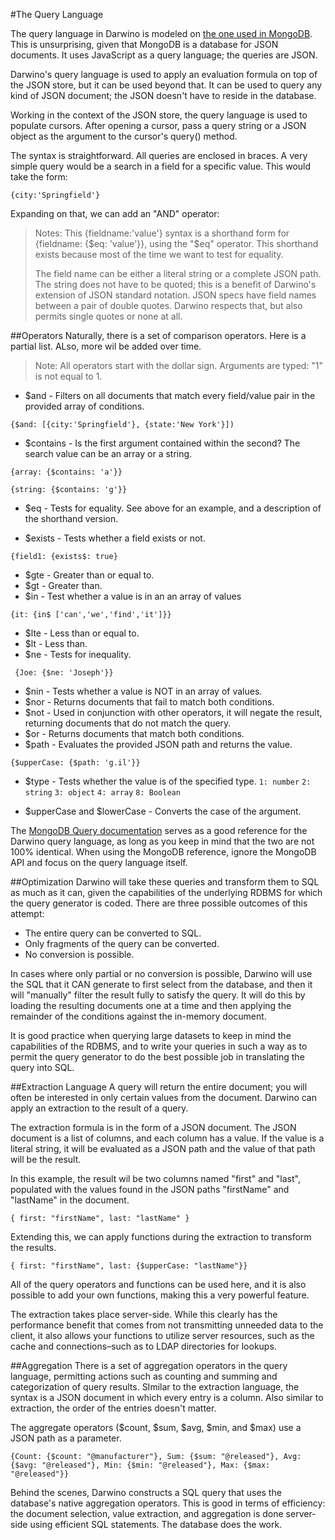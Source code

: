 #The Query Language

The query language in Darwino is modeled on [the one used in MongoDB](http://docs.mongodb.org/manual/tutorial/query-documents/). This is unsurprising, given that MongoDB is a database for JSON documents. It uses JavaScript as a query language; the queries are JSON.

Darwino's query language is used to apply an evaluation formula on top of the JSON store, but it can be used beyond that. It can be used to query any kind of JSON document; the JSON doesn't have to reside in the database.

Working in the context of the JSON store, the query language is used to populate cursors. After opening a cursor, pass a query string or a JSON object as the argument to the cursor's query() method.

The syntax is straightforward. All queries are enclosed in braces. A very simple query would be a search in a field for a specific value. This would take the form:

```
{city:'Springfield'}
```

Expanding on that, we can add an "AND" operator:

> Notes:
> This {fieldname:'value'} syntax is a shorthand form for {fieldname: {$eq: 'value'}}, using the "$eq" operator.
> This shorthand exists because most of the time we want to test for equality.
>
> The field name can be either a literal string or a complete JSON path. The string does not have to be quoted; this is a benefit of Darwino's extension of JSON standard notation. JSON specs have field names between a pair of double quotes. Darwino respects that, but also permits single quotes or none at all.


##Operators
Naturally, there is a set of comparison operators. Here is a partial list. ALso, more wil be added over time.

> 
> Note: All operators start with the dollar sign. Arguments are typed: "1" is not equal to 1.
> 

- $and - Filters on all documents that match every field/value pair in the provided array of conditions.

 `{$and: [{city:'Springfield'}, {state:'New York'}])`


- $contains - Is the first argument contained within the second? The search value can be an array or a string.

 `{array: {$contains: 'a'}}`
 
 `{string: {$contains: 'g'}}`

- $eq - Tests for equality. See above for an example, and a description of the shorthand version.

- $exists - Tests whether a field exists or not.

 `{field1: {exists$: true}`

- $gte - Greater than or equal to.
- $gt - Greater than.
- $in - Test whether a value is in an an array of values

 `{it: {in$ ['can','we','find','it']}}
`
- $lte - Less than or equal to.
- $lt - Less than.
- $ne - Tests for inequality.

 ` {Joe: {$ne: 'Joseph'}}`

- $nin - Tests whether a value is NOT in an array of values.
- $nor - Returns documents that fail to match both conditions.
- $not - Used in conjunction with other operators, it will negate the result, returning documents that do not match the query.
- $or - Returns documents that match both conditions.
- $path - Evaluates the provided JSON path and returns the value.

 `{$upperCase: {$path: 'g.il'}}`

- $type - Tests whether the value is of the specified type.
`1: number`
`2: string`
`3: object`
`4: array`
`8: Boolean`

- $upperCase and $lowerCase - Converts the case of the argument.

The [MongoDB Query documentation](https://docs.mongodb.org/manual/tutorial/query-documents/) serves as a good reference for the Darwino query language, as long as you keep in mind that the two are not 100% identical. When using the MongoDB reference, ignore the MongoDB API and focus on the query language itself.

##Optimization
Darwino will take these queries and transform them to SQL as much as it can, given the capabilities of the underlying RDBMS for which the query generator is coded. There are three possible outcomes of this attempt:
- The entire query can be converted to SQL.
- Only fragments of the query can be converted.
- No conversion is possible.

In cases where only partial or no conversion is possible, Darwino will use the SQL that it CAN generate to first select from the database, and then it will "manually" filter the result fully to satisfy the query. It will do this by loading the resulting documents one at a time and then applying the remainder of the conditions against the in-memory document.

It is good practice when querying large datasets to keep in mind the capabilities of the RDBMS, and to write your queries in such a way as to permit the query generator to do the best possible job in translating the query into SQL.

##Extraction Language
A query will return the entire document; you will often be interested in only certain values from the document. Darwino can apply an extraction to the result of a query.

The extraction formula is in the form of a JSON document. The JSON document is a list of columns, and each column has a value. If the value is a literal string, it will be evaluated as a JSON path and the value of that path will be the result.

In this example, the result wil be two columns named "first" and "last", populated with the values found in the JSON paths "firstName" and "lastName" in the document.
```
{ first: "firstName", last: "lastName" }

```
Extending this, we can apply functions during the extraction to transform the results.
```
{ first: "firstName", last: {$upperCase: "lastName"}}

```
All of the query operators and functions can be used here, and it is also possible to add your own functions, making this a very powerful feature.

The extraction takes place server-side. While this clearly has the performance benefit that comes from not transmitting unneeded data to the client, it also allows your functions to utilize server resources, such as the cache and connections–such as to LDAP directories for lookups.

##Aggregation
There is a set of aggregation operators in the query language, permitting actions such as counting and summing and categorization of query results. SImilar to the extraction language, the syntax is a JSON document in which every entry is a column. Also similar to extraction, the order of the entries doesn't matter.

The aggregate operators ($count, $sum, $avg, $min, and $max) use a JSON path as a parameter.

```
{Count: {$count: "@manufacturer"}, Sum: {$sum: "@released"}, Avg: {$avg: "@released"}, Min: {$min: "@released"}, Max: {$max: "@released"}}
```

Behind the scenes, Darwino constructs a SQL query that uses the database's native aggregation operators. This is good in terms of efficiency: the document selection, value extraction, and aggregation is done server-side using efficient SQL statements. The database does the work.




